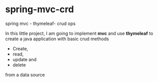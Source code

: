 # spring-mvc-crd
spring mvc -  thymeleaf- crud ops


In this little project, I am going to implement **mvc** and use **thymeleaf** to create a java application 
with basic crud methods

* Create, 
* read, 
* update and 
* delete   

from a data source

